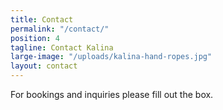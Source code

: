 ```yaml
---
title: Contact
permalink: "/contact/"
position: 4
tagline: Contact Kalina
large-image: "/uploads/kalina-hand-ropes.jpg"
layout: contact
---
```


For bookings and inquiries please fill out the box. 
